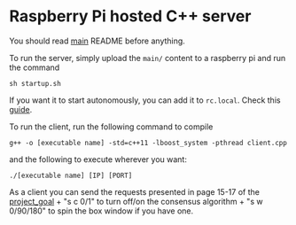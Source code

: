 # Raspberry Pi hosted C++ server

You should read [main](https://github.com/Mrrvm/SCDTR/tree/master/raspberry/main) README before anything.

To run the server, simply upload the `main/` content to a raspberry pi and run the command

```
sh startup.sh
```

If you want it to start autonomously, you can add it to `rc.local`. Check this [guide](https://www.raspberrypi.org/documentation/linux/usage/rc-local.md).

To run the client, run the following command to compile

```
g++ -o [executable name] -std=c++11 -lboost_system -pthread client.cpp
```
and the following to execute wherever you want:

```
./[executable name] [IP] [PORT]
```
As a client you can send the requests presented in page 15-17 of the [project_goal](https://github.com/Mrrvm/SCDTR/blob/master/project_goal.pdf) + "s c 0/1" to turn off/on the consensus algorithm + "s w 0/90/180" to spin the box window if you have one.
